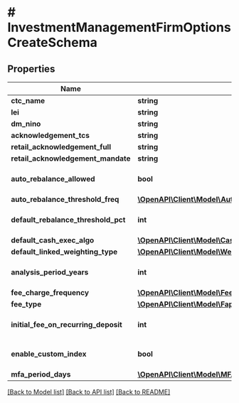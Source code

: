 # # InvestmentManagementFirmOptionsCreateSchema

## Properties

Name | Type | Description | Notes
------------ | ------------- | ------------- | -------------
**ctc_name** | **string** |  | [optional]
**lei** | **string** |  | [optional]
**dm_nino** | **string** |  | [optional]
**acknowledgement_tcs** | **string** |  | [optional]
**retail_acknowledgement_full** | **string** |  | [optional]
**retail_acknowledgement_mandate** | **string** |  | [optional]
**auto_rebalance_allowed** | **bool** |  | [optional] [default to true]
**auto_rebalance_threshold_freq** | [**\OpenAPI\Client\Model\AutoRebalanceThresholdFrequency**](AutoRebalanceThresholdFrequency.md) |  | [optional]
**default_rebalance_threshold_pct** | **int** |  | [optional] [default to 10]
**default_cash_exec_algo** | [**\OpenAPI\Client\Model\CashExecAlgo**](CashExecAlgo.md) |  | [optional]
**default_linked_weighting_type** | [**\OpenAPI\Client\Model\WeightingType**](WeightingType.md) |  | [optional]
**analysis_period_years** | **int** |  | [optional] [default to 5]
**fee_charge_frequency** | [**\OpenAPI\Client\Model\FeeChargeFrequency**](FeeChargeFrequency.md) |  | [optional]
**fee_type** | [**\OpenAPI\Client\Model\FapiDbHelpersEnumsFeeType**](FapiDbHelpersEnumsFeeType.md) |  | [optional]
**initial_fee_on_recurring_deposit** | **int** |  | [optional] [default to 0]
**enable_custom_index** | **bool** |  | [optional] [default to false]
**mfa_period_days** | [**\OpenAPI\Client\Model\MFAPeriodDrop**](MFAPeriodDrop.md) |  | [optional]

[[Back to Model list]](../../README.md#models) [[Back to API list]](../../README.md#endpoints) [[Back to README]](../../README.md)
